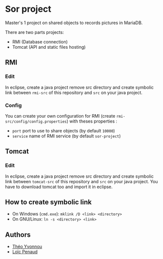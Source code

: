 # Sor project

Master's 1 project on shared objects to records pictures in MariaDB.

There are two parts projects:

* RMI (Database connection)
* Tomcat (API and static files hosting)

## RMI

### Edit

In eclipse, create a java project remove src directory and create symbolic link between `rmi-src` of this repository and `src` on your java project.

### Config

You can create your own configuration for RMI (create `rmi-src/config/config.properties`) with theses properties :

* `port` port to use to share objects (by default `10000`)
* `service` name of RMI service (by default `sor-project`)

## Tomcat

### Edit

In eclipse, create a java project remove src directory and create symbolic link between `tomcat-src` of this repository and `src` on your java project.
You have to download tomcat too and import it in eclipse.

## How to create symbolic link

* On Windows (`cmd.exe`): `mklink /D <link> <directory>`
* On GNU/Linux: `ln -s <directory> <link>`

## Authors

* [Théo Yvonnou](https://github.com/tyvonnou)
* [Loïc Penaud](https://github.com/lpenaud)
